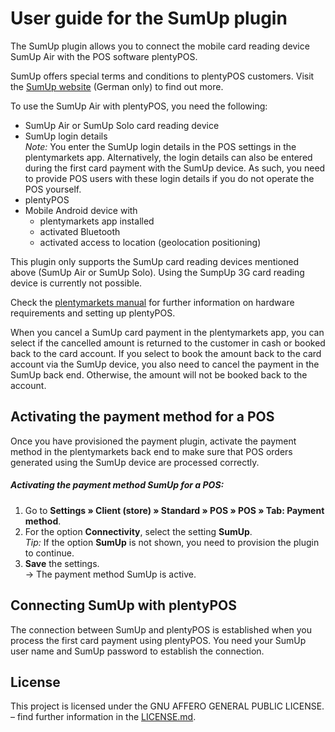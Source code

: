 # User guide for the SumUp plugin

The SumUp plugin allows you to connect the mobile card reading device SumUp Air with the POS software plentyPOS.

<div class="alert alert-success" role="alert">
    SumUp offers special terms and conditions to plentyPOS customers. Visit the <a href="https://sumup.de/plentypos/" target="_blank">SumUp website</a> (German only) to find out more.
</div>

To use the SumUp Air with plentyPOS, you need the following:

* SumUp Air or SumUp Solo card reading device
* SumUp login details<br />
*_Note:_* You enter the SumUp login details in the POS settings in the plentymarkets app. Alternatively, the login details can also be entered during the first card payment with the SumUp device. As such, you need to provide POS users with these login details if you do not operate the POS yourself.
* plentyPOS
* Mobile Android device with
    * plentymarkets app installed
    * activated Bluetooth
    * activated access to location (geolocation positioning)

<div class="alert alert-warning" role="alert">
    This plugin only supports the SumUp card reading devices mentioned above (SumUp Air or SumUp Solo). Using the SumpUp 3G card reading device is currently not possible.
</div>

Check the [plentymarkets manual](https://knowledge.plentymarkets.com/en-gb/manual/main/pos/integrating-plentymarkets-pos.html#10) for further information on hardware requirements and setting up plentyPOS.

<div class="alert alert-warning" role="alert">
    When you cancel a SumUp card payment in the plentymarkets app, you can select if the cancelled amount is returned to the customer in cash or booked back to the card account. If you select to book the amount back to the card account via the SumUp device, you also need to cancel the payment in the SumUp back end. Otherwise, the amount will not be booked back to the account.
</div>

<div class="container-toc"></div>

## Activating the payment method for a POS

Once you have provisioned the payment plugin, activate the payment method in the plentymarkets back end to make sure that POS orders generated using the SumUp device are processed correctly.

##### Activating the payment method SumUp for a POS:

1. Go to **Settings » Client (store) » Standard » POS » POS » Tab: Payment method**.
2. For the option **Connectivity**, select the setting **SumUp**. <br />
    *_Tip:_* If the option **SumUp** is not shown, you need to provision the plugin to continue.
3. **Save** the settings. <br />
→ The payment method SumUp is active.

## Connecting SumUp with plentyPOS

The connection between SumUp and plentyPOS is established when you process the first card payment using plentyPOS. You need your SumUp user name and SumUp password to establish the connection.

## License

This project is licensed under the GNU AFFERO GENERAL PUBLIC LICENSE. – find further information in the [LICENSE.md](https://github.com/plentymarkets/plugin-etsy/blob/master/LICENSE.md).

